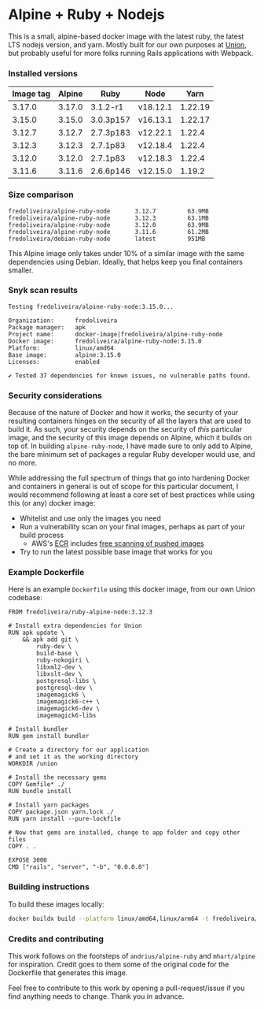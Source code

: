 # Alpine + Ruby + Nodejs

This is a small, alpine-based docker image with the latest ruby, the latest LTS nodejs version, and yarn. Mostly built for our own purposes at [Union](https://union.vc), but probably useful for more folks running Rails applications with Webpack.

### Installed versions

| Image tag | Alpine | Ruby      | Node     | Yarn    |
| --------- | ------ | --------- | -------- | ------- |
| 3.17.0    | 3.17.0 | 3.1.2-r1  | v18.12.1 | 1.22.19 |
| 3.15.0    | 3.15.0 | 3.0.3p157 | v16.13.1 | 1.22.17 |
| 3.12.7    | 3.12.7 | 2.7.3p183 | v12.22.1 | 1.22.4  |
| 3.12.3    | 3.12.3 | 2.7.1p83  | v12.18.4 | 1.22.4  |
| 3.12.0    | 3.12.0 | 2.7.1p83  | v12.18.3 | 1.22.4  |
| 3.11.6    | 3.11.6 | 2.6.6p146 | v12.15.0 | 1.19.2  |

### Size comparison

```
fredoliveira/alpine-ruby-node       3.12.7         63.9MB
fredoliveira/alpine-ruby-node       3.12.3         63.1MB
fredoliveira/alpine-ruby-node       3.12.0         63.9MB
fredoliveira/alpine-ruby-node       3.11.6         61.2MB
fredoliveira/debian-ruby-node       latest         951MB
```

This Alpine image only takes under 10% of a similar image with the same dependencies using Debian. Ideally, that helps keep you final containers smaller.

### Snyk scan results

```
Testing fredoliveira/alpine-ruby-node:3.15.0...

Organization:      fredoliveira
Package manager:   apk
Project name:      docker-image|fredoliveira/alpine-ruby-node
Docker image:      fredoliveira/alpine-ruby-node:3.15.0
Platform:          linux/amd64
Base image:        alpine:3.15.0
Licenses:          enabled

✔ Tested 37 dependencies for known issues, no vulnerable paths found.
```

### Security considerations

Because of the nature of Docker and how it works, the security of your resulting containers hinges on the security of all the layers that are used to build it. As such, your security depends on the security of _this_ particular image, and the security of this image depends on Alpine, which it builds on top of. In building `alpine-ruby-node`, I have made sure to only add to Alpine, the bare minimum set of packages a regular Ruby developer would use, and no more.

While addressing the full spectrum of things that go into hardening Docker and containers in general is out of scope for this particular document, I would recommend following at least a core set of best practices while using this (or any) docker image:

- Whitelist and use only the images you need
- Run a vulnerability scan on your final images, perhaps as part of your build process
  - AWS's [ECR](https://docs.aws.amazon.com/AmazonECR/latest/userguide/what-is-ecr.html) includes [free scanning of pushed images](https://docs.aws.amazon.com/AmazonECR/latest/userguide/image-scanning.html)
- Try to run the latest possible base image that works for you

### Example Dockerfile

Here is an example `Dockerfile` using this docker image, from our own Union codebase:

```
FROM fredoliveira/ruby-alpine-node:3.12.3

# Install extra dependencies for Union
RUN apk update \
    && apk add git \
        ruby-dev \
        build-base \
        ruby-nokogiri \
        libxml2-dev \
        libxslt-dev \
        postgresql-libs \
        postgresql-dev \
        imagemagick6 \
        imagemagick6-c++ \
        imagemagick6-dev \
        imagemagick6-libs

# Install bundler
RUN gem install bundler

# Create a directory for our application
# and set it as the working directory
WORKDIR /union

# Install the necessary gems
COPY Gemfile* ./
RUN bundle install

# Install yarn packages
COPY package.json yarn.lock ./
RUN yarn install --pure-lockfile

# Now that gems are installed, change to app folder and copy other files
COPY . .

EXPOSE 3000
CMD ["rails", "server", "-b", "0.0.0.0"]

```

### Building instructions

To build these images locally:

```bash
docker buildx build --platform linux/amd64,linux/arm64 -t fredoliveira/alpine-ruby-node:latest -t fredoliveira/alpine-ruby-node:3.17.0 --push .
```

### Credits and contributing

This work follows on the footsteps of `andrius/alpine-ruby` and `mhart/alpine` for inspiration. Credit goes to them some of the original code for the Dockerfile that generates this image.

Feel free to contribute to this work by opening a pull-request/issue if you find anything needs to change. Thank you in advance.
